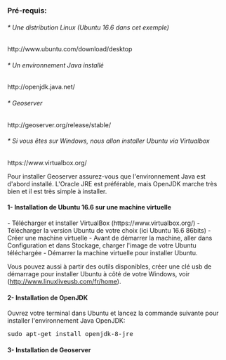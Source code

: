 ### Pré-requis:
<h6>* Une distribution Linux (Ubuntu 16.6 dans cet exemple)</h6> http://www.ubuntu.com/download/desktop
<h6>* Un environnement Java installé</h6> http://openjdk.java.net/
<h6>* Geoserver</h6> http://geoserver.org/release/stable/
<h6>* Si vous êtes sur Windows, nous allon installer Ubuntu via Virtualbox</h6> https://www.virtualbox.org/


Pour installer Geoserver assurez-vous que l'environnement Java est d'abord installé. L'Oracle JRE est préférable, mais OpenJDK marche très bien et il est très simple à installer.

<h4><strong>1- Installation de Ubuntu 16.6 sur une machine virtuelle</strong></h4>
- Télécharger et installer VirtualBox (https://www.virtualbox.org/)
- Télécharger la version Ubuntu de votre choix (ici Ubuntu 16.6 86bits)
- Créer une machine virtuelle
- Avant de démarrer la machine, aller dans Configuration et dans Stockage, charger l'image de votre Ubuntu téléchargée
- Démarrer la machine virtuelle pour installer Ubuntu.

Vous pouvez aussi à partir des outils disponibles, créer une clé usb de démarrage pour installer Ubuntu à côté de votre Windows, voir (http://www.linuxliveusb.com/fr/home).

<h4><strong>2- Installation de OpenJDK</strong></h4>
Ouvrez votre terminal dans Ubuntu et lancez la commande suivante pour installer l'environnement Java OpenJDK:
<pre class="lang:default decode:true">
sudo apt-get install openjdk-8-jre
</pre>

<h4><strong>3- Installation de Geoserver</strong></h4>
